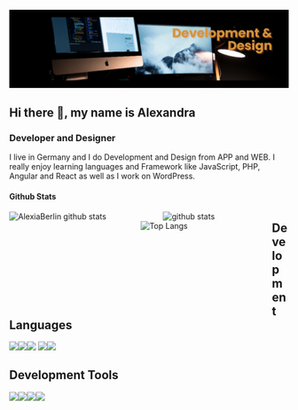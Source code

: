 ![alt text](https://github.com/AlexiaBerlin/AlexiaBerlin/blob/main/banner(1).png?raw=true)
## Hi there 👋, my name is Alexandra
### Developer and Designer
I live in Germany and I do Development and Design from APP and WEB. I really enjoy learning languages and Framework like JavaScript, PHP, Angular and React as well as I work on WordPress.


<!---
AlexiaBerlin/AlexiaBerlin is a ✨ special ✨ repository because its `README.md` (this file) appears on your GitHub profile.
You can click the Preview link to take a look at your changes.
--->

#### Github Stats
<img src="https://github-readme-stats.vercel.app/api?username=alexiaberlin&show_icons=true&theme=gotham" alt="github stats" width="45%" align="right"/>


<a href="https://github.com/alexiaberlin/github-readme-stats">
  <img align="left" width="47%" height="160px" src="https://github-readme-stats.vercel.app/api?username=alexiaberlin&hide=prs&count_private=true&show_icons=true&theme=material-palenight" alt="AlexiaBerlin github stats" height="180" />
</a>
<a href="https://github.com/alexiaberlin/github-readme-stats">
  <img align="left" width="47%" height="160px" src="https://github-readme-stats.vercel.app/api/top-langs/?username=alexiaberlin&layout=compact&theme=material-palenight" alt="Top Langs"   />
</a>

## Development Languages
<img height=50 src="https://cdn.jsdelivr.net/gh/devicons/devicon/icons/javascript/javascript-original.svg"/><img height=50 src="https://cdn.jsdelivr.net/gh/devicons/devicon/icons/html5/html5-original.svg" /><img height=50 src="https://cdn.jsdelivr.net/gh/devicons/devicon/icons/css3/css3-original.svg" />
<img height=50 src="https://cdn.jsdelivr.net/gh/devicons/devicon/icons/react/react-original.svg" /><img height=50 src="https://cdn.jsdelivr.net/gh/devicons/devicon/icons/php/php-original.svg" />


## Development Tools
<img height=50 src="https://cdn.jsdelivr.net/gh/devicons/devicon/icons/wordpress/wordpress-original.svg" /><img height=50 src="https://cdn.jsdelivr.net/gh/devicons/devicon/icons/git/git-plain.svg"/><img height=50 src="https://cdn.jsdelivr.net/gh/devicons/devicon/icons/github/github-original.svg"/><img height=50 src="https://cdn.jsdelivr.net/gh/devicons/devicon/icons/linux/linux-original.svg"/>

